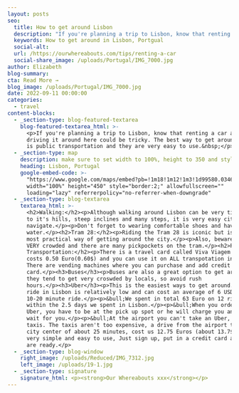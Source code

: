 ```yaml
---
layout: posts
seo:
  title: How to get around Lisbon
  description: "If you're planning a trip to Lisbon, know that renting a car and driving it around here could be tricky. The best way to get around Lisbon is public transportation and they are very easy to use.\_"
  keywords: How to get around in Lisbon, Portgual
  social-alt:
  url: /https://ourwhereabouts.com/tips/renting-a-car
  social-share_image: /uploads/Portugal/IMG_7000.jpg
author: Elizabeth
blog-summary:
cta: Read More →
blog_image: /uploads/Portugal/IMG_7000.jpg
date: 2022-09-11 00:00:00
categories:
  - travel
content-blocks:
  - _section-type: blog-featured-textarea
    blog-featured-textarea_html: >-
      <p>If you're planning a trip to Lisbon, know that renting a car and
      driving it around here could be tricky. The best way to get around Lisbon
      is public transportation and they are very easy to use.&nbsp;</p>
  - _section-type: map
    description: make sure to set width to 100%, height to 350 and style to border 2
    heading: Lisbon, Portugal
    google-embed-code: >-
      "https://www.google.com/maps/embed?pb=!1m18!1m12!1m3!1d99580.03468320023!2d-9.230243628016646!3d38.74360570345465!2m3!1f0!2f0!3f0!3m2!1i1024!2i768!4f13.1!3m3!1m2!1s0xd19331a61e4f33b%3A0x400ebbde49036d0!2sLisbon%2C%20Portugal!5e0!3m2!1sen!2sil!4v1662530117770!5m2!1sen!2sil"
      width="100%" height="450" style="border:2;" allowfullscreen=""
      loading="lazy" referrerpolicy="no-referrer-when-downgrade"
  - _section-type: blog-textarea
    textarea_html: >-
      <h2>Walking:</h2><p>Although walking around Lisbon can be very tiring due
      to it's hills, steep inclines and many steps, it is very easy city to
      navigate.</p><p>Don't forget to wearing comfortable shoes and have
      water.</p><h2>Tram 28:</h2><p>Riding the Tram 28 is iconic but isn't the
      most practical way of getting around the city.</p><p>Also, beware, it gets
      VERY crowded and there are many pickpockets on the tram.</p><h2>Public
      Transportation:</h2><p>There is a travel card called Viva Viagem that
      costs 0.50 Euro(0.60$) and you can use it on ALL transpotation in Lisbon.
      There are vending machines where you can purchase and add credit to the
      card.</p><h3>Buses</h3><p>Buses are also a great option to get around but
      they tend to get very croswded by locals, so avoid rush
      hours.</p><h3>Uber</h3><p>This is the easiest ways to get around. An Uber
      ride in Lisbon is relatively low and can cost an average of 6 USD for a
      10-20 minute ride.</p><p>&bull;We spent in total 63 Euro on 12 rides
      within the 2.5 days we spent in Lisbon.</p><p>&bull;When you order an
      Uber, you have to be at the pick up spot or he will charge you and not
      wait for you.</p><p>&bull;At the airport you can't take an Uber, only
      taxis. The taxis aren't too expensive, a drive from the airport to the
      city center of about 25 minutes, cost us 12.75 Euros (about 13.7$). UBER,
      very simple and easy to use, Just sign up, put in a credit card and you
      are ready.</p>
  - _section-type: blog-window
    right_image: /uploads/Reduced/IMG_7312.jpg
    left_image: /uploads/19-1.jpg
  - _section-type: signature
    signature_html: <p><strong>Our Whereabouts xxx</strong></p>
---
```

